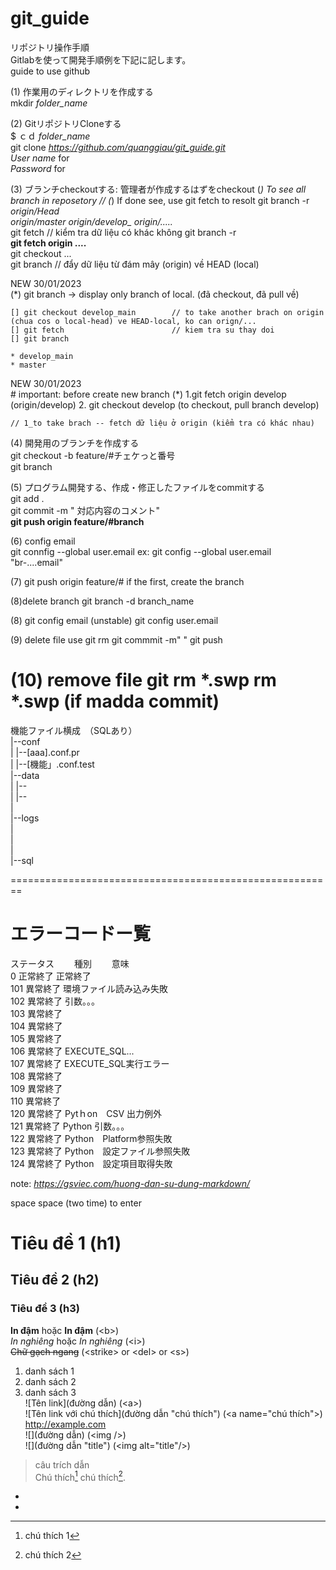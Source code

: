 # git_guide  
リポジトリ操作手順  
Gitlabを使って開発手順例を下記に記します。  
guide to use github  

(1)	作業用のディレクトリを作成する  
	mkdir *folder_name*  
	
(2)	GitリポジトリCloneする  
	$ ｃｄ *folder_name*    
	git clone *https://github.com/quanggiau/git_guide.git*   
		*User name* for  
		*Password* for  
	
(3)	ブランチcheckoutする: 管理者が作成するはずをcheckout
	(*) To see all branch in reposetory
														// (*) If done see, use git fetch to resolt
	git branch -r  
		*origin/Head*  
		*origin/master* 
		*origin/develop_* 
		*origin/.....* 		
	git fetch    // kiểm tra dữ liệu có khác không
	git branch -r  
	**git fetch origin ....**    
	git checkout ...  
	git branch      									// đẩy dữ liệu từ đám mây (origin) về HEAD (local)

NEW 30/01/2023	
(*) git branch  -> display only branch of local. (đã checkout, đã pull về)
	
	[] git checkout develop_main        // to take another brach on origin (chua cos o local-head) ve HEAD-local, ko can orign/...
	[] git fetch 						// kiem tra su thay doi
	[] git branch
	
	* develop_main
	* master
	
NEW 30/01/2023	
	# important: before create new branch
	(*) 1.git fetch origin develop  (origin/develop)
		2. git checkout develop (to checkout, pull branch develop)
	
	// 1_to take brach -- fetch dữ liệu ở origin (kiểm tra có khác nhau)
	
(4) 開発用のブランチを作成する  
	git checkout -b feature/#チェケっと番号  
	git branch  
	
(5) プログラム開発する、作成・修正したファイルをcommitする  
	git add .  
	git commit -m " 対応内容のコメント"  
	**git push origin feature/#branch**  
	
(6) config email	
	git connfig --global user.email	
	ex: git config --global user.email "br-....email"	
	
(7) git push origin feature/#
    if the first, create the branch 
    
(8)delete branch
 git branch -d branch_name
	
(8) git config email (unstable)
	git config user.email

(9) delete file
	use git rm 
	git commmit -m" "
	git push

(10) remove file
	git rm *.swp
	rm *.swp (if madda commit)
==========================================================
機能ファイル横成　（SQLあり）  
|--conf  
|  |--[aaa].conf.pr   
|  |--[機能」.conf.test  
|--data  
|  |--  
|  |--  
|  
|--logs  
|  
|  
|  
|--sql  


========================================================
# エラーコードー覧　　

ステータス　　	種別　　		意味  
0			正常終了		正常終了  
101			異常終了		環境ファイル読み込み失敗  
102			異常終了		引数。。。  
103			異常終了  	
104			異常終了  		
105			異常終了  		
106			異常終了		EXECUTE_SQL...  
107			異常終了		EXECUTE_SQL実行エラー  
108			異常終了  
109			異常終了  		
110			異常終了  		
120			異常終了		Pytｈon　CSV 出力例外  
121			異常終了		Python 引数。。。  
122			異常終了		Python　Platform参照失敗    
123			異常終了		Python　設定ファイル参照失敗    
124			異常終了		Python　設定項目取得失敗    

note: *https://gsviec.com/huong-dan-su-dung-markdown/*  

space space (two time) to enter

# Tiêu đề 1 (h1)  
## Tiêu đề 2 (h2)  
### Tiêu đề 3 (h3)  
**In đậm** hoặc __In đậm__ (&lt;b&gt;)  
*In nghiêng* hoặc _In nghiêng_ (&lt;i&gt;)  
~~Chữ gạch ngang~~ (&lt;strike&gt; or &lt;del&gt; or &lt;s&gt;)  
1. danh sách 1  
2. danh sách 2  
3. danh sách 3  
![Tên link](đường dẫn) (&lt;a&gt;)  
![Tên link với chú thích](đường dẫn "chú thích") (&lt;a name="chú thích"&gt;)  
http://example.com  
![](đường dẫn) (&lt;img /&gt;)  
![](đường dẫn "title") (&lt;img alt="title"/&gt;)  
> câu trích dẫn  
Chú thích[^1] chú thích[^2].  

- [^1]: chú thích 1  
- [^2]: chú thích 2  